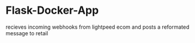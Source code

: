 # Flask-Docker-App

recieves incoming webhooks from lightpeed ecom and posts a reformated message to retail
